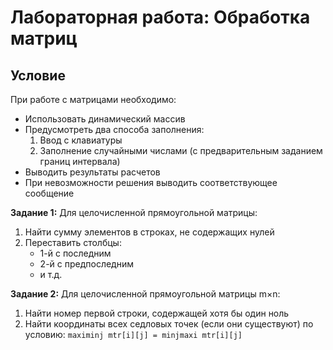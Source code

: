 # Лабораторная работа: Обработка матриц

## Условие

При работе с матрицами необходимо:
- Использовать динамический массив
- Предусмотреть два способа заполнения:
  1. Ввод с клавиатуры
  2. Заполнение случайными числами (с предварительным заданием границ интервала)
- Выводить результаты расчетов
- При невозможности решения выводить соответствующее сообщение

**Задание 1:**
Для целочисленной прямоугольной матрицы:
1. Найти сумму элементов в строках, не содержащих нулей
2. Переставить столбцы:
   - 1-й с последним
   - 2-й с предпоследним
   - и т.д.

**Задание 2:**
Для целочисленной прямоугольной матрицы m×n:
1. Найти номер первой строки, содержащей хотя бы один ноль
2. Найти координаты всех седловых точек (если они существуют) по условию:
   ```maximinj mtr[i][j] = minjmaxi mtr[i][j]```